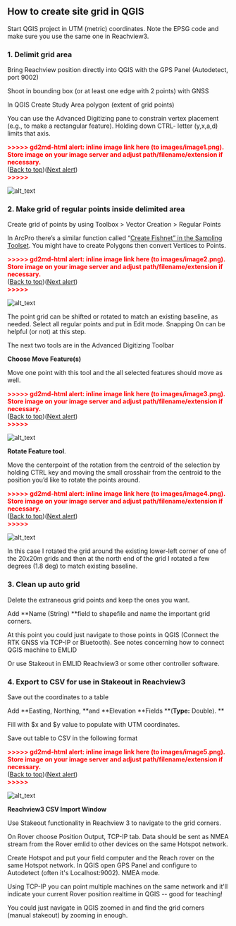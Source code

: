 ## **How to create site grid in QGIS**

Start QGIS project in UTM (metric) coordinates. Note the EPSG code and make sure you use the same one in Reachview3.


### **1. Delimit grid area**

Bring Reachview position directly into QGIS with the GPS Panel (Autodetect, port 9002)

Shoot in bounding box (or at least one edge with 2 points) with GNSS

In QGIS Create Study Area polygon (extent of grid points)

You can use the Advanced Digitizing pane to constrain vertex placement (e.g., to make a rectangular feature). Holding down CTRL- letter (y,x,a,d) limits that axis.



<p id="gdcalert1" ><span style="color: red; font-weight: bold">>>>>>  gd2md-html alert: inline image link here (to images/image1.png). Store image on your image server and adjust path/filename/extension if necessary. </span><br>(<a href="#">Back to top</a>)(<a href="#gdcalert2">Next alert</a>)<br><span style="color: red; font-weight: bold">>>>>> </span></p>


![alt_text](images/image1.png "image_tooltip")



### **2. Make grid of regular points inside delimited area**

Create grid of points by using Toolbox > Vector Creation > Regular Points

In ArcPro there’s a similar function called “[Create Fishnet” in the Sampling Toolset](https://pro.arcgis.com/en/pro-app/latest/tool-reference/data-management/an-overview-of-the-sampling-toolset.htm). You might have to create Polygons then convert Vertices to Points.



<p id="gdcalert2" ><span style="color: red; font-weight: bold">>>>>>  gd2md-html alert: inline image link here (to images/image2.png). Store image on your image server and adjust path/filename/extension if necessary. </span><br>(<a href="#">Back to top</a>)(<a href="#gdcalert3">Next alert</a>)<br><span style="color: red; font-weight: bold">>>>>> </span></p>


![alt_text](images/image2.png "image_tooltip")


The point grid can be shifted or rotated to match an existing baseline, as needed. Select all regular points and put in Edit mode. Snapping On can be helpful (or not) at this step. 

The next two tools are in the Advanced Digitizing Toolbar

**Choose Move Feature(s)**

Move one point with this tool and the all selected features should move as well.



<p id="gdcalert3" ><span style="color: red; font-weight: bold">>>>>>  gd2md-html alert: inline image link here (to images/image3.png). Store image on your image server and adjust path/filename/extension if necessary. </span><br>(<a href="#">Back to top</a>)(<a href="#gdcalert4">Next alert</a>)<br><span style="color: red; font-weight: bold">>>>>> </span></p>


![alt_text](images/image3.png "image_tooltip")


**Rotate Feature tool**. 

Move the centerpoint of the rotation from the centroid of the selection by holding CTRL key and moving the small crosshair from the centroid to the position you’d like to rotate the points around.



<p id="gdcalert4" ><span style="color: red; font-weight: bold">>>>>>  gd2md-html alert: inline image link here (to images/image4.png). Store image on your image server and adjust path/filename/extension if necessary. </span><br>(<a href="#">Back to top</a>)(<a href="#gdcalert5">Next alert</a>)<br><span style="color: red; font-weight: bold">>>>>> </span></p>


![alt_text](images/image4.png "image_tooltip")


In this case I rotated the grid around the existing lower-left corner of one of the 20x20m grids and then at the north end of the grid I rotated a few degrees (1.8 deg) to match existing baseline.


### **3. Clean up auto grid**

Delete the extraneous grid points and keep the ones you want.

Add **Name (String) **field to shapefile and name the important grid corners.

At this point you could just navigate to those points in QGIS (Connect the RTK GNSS via TCP-IP or Bluetooth). See notes concerning how to connect QGIS machine to EMLID

Or use Stakeout in EMLID Reachview3 or some other controller software.


### **4. Export to CSV for use in Stakeout in Reachview3**

Save out the coordinates to a table

Add **Easting, Northing, **and **Elevation **Fields **(**Type:** Double). **

Fill with $x and $y value to populate with UTM coordinates.

Save out table to CSV in the following format



<p id="gdcalert5" ><span style="color: red; font-weight: bold">>>>>>  gd2md-html alert: inline image link here (to images/image5.png). Store image on your image server and adjust path/filename/extension if necessary. </span><br>(<a href="#">Back to top</a>)(<a href="#gdcalert6">Next alert</a>)<br><span style="color: red; font-weight: bold">>>>>> </span></p>


![alt_text](images/image5.png "image_tooltip")


**Reachview3 CSV Import Window**

Use Stakeout functionality in Reachview 3 to navigate to the grid corners.

On Rover choose Position Output, TCP-IP tab. Data should be sent as NMEA stream from the Rover emlid to other devices on the same Hotspot network. 

Create Hotspot and put your field computer and the Reach rover on the same Hotspot network. In QGIS open GPS Panel and configure to Autodetect (often it's Localhost:9002). NMEA mode.

Using TCP-IP you can point multiple machines on the same network and it'll indicate your current Rover position realtime in QGIS -- good for teaching!

You could just navigate in QGIS zoomed in and find the grid corners (manual stakeout) by zooming in enough.
